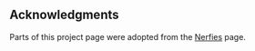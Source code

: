 ## Acknowledgments
Parts of this project page were adopted from the [Nerfies](https://nerfies.github.io/) page.
